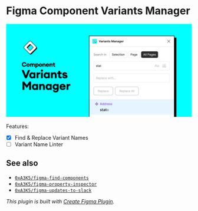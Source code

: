 # Figma Component Variants Manager

![Figma Variants Manager Cover](https://raw.githubusercontent.com/0xA3K5/figma-plugins/main/plugins/figma-variants-manager/assets/cover.png)

Features:

- [x] Find & Replace Variant Names
- [ ] Variant Name Linter

## See also

- [`0xA3K5/figma-find-components`](https://github.com/0xA3K5/figma-find-components)
- [`0xA3K5/figma-property-inspector`](https://github.com/0xA3K5/figma-property-inspector)
- [`0xA3K5/figma-updates-to-slack`](https://github.com/0xA3K5/figma-updates-to-slack)

_This plugin is built with [Create Figma Plugin](https://yuanqing.github.io/create-figma-plugin/)._
